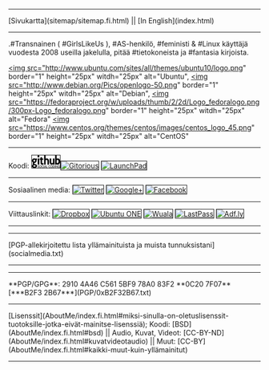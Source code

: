 <!DOCTYPE html>
<html>
<head>
<meta charset="UTF-8" />
<!-- <meta http-equiv="refresh" content="60" /> -->
<meta http-equiv="X-UA-Compatible" content="chrome=1">
<meta name="description" content="KEKSI TÄHÄN JÄRKEVÄ KUVAUS" />
<meta name="keywords" content="KEKSI AVAINSANOJA TÄHÄN" />
<meta name="author" content="Mikaela Suomalainen" />
<link rel="canonical" href="http://mkaysi.github.io/index.fi.html">
<title>Mkaysin kotisivu</title>
<link rel="stylesheet" type="text/css" href="tyyli.css" />
</head>
<body>
<hr/>
[Sivukartta](sitemap/sitemap.fi.html) || [In English](index.html)
<hr/>

<!--
<a href="osoite"><img src="kuva" border="1" height="25px" witdh="25px" alt="KUVA"</img></a>
-->

.#Transnainen ( #GirlsLikeUs ), #AS-henkilö, #feministi  & #Linux käyttäjä vuodesta 2008 useilla jakelulla, pitää #tietokoneista ja #fantasia kirjoista.


<a href="http://ubuntu.com"><img src="http://www.ubuntu.com/sites/all/themes/ubuntu10/logo.png" border="1" height="25px" witdh="25px" alt="Ubuntu"</img></a>,
<a href="http://debian.org"><img src="http://www.debian.org/Pics/openlogo-50.png" border="1" height="25px" witdh="25px" alt="Debian"</img></a>,
<a href="https://fedoraproject.org/"><img src="https://fedoraproject.org/w/uploads/thumb/2/2d/Logo_fedoralogo.png/300px-Logo_fedoralogo.png" border="1" height="25px" witdh="25px" alt="Fedora"</img></a>
<a href="https://www.centos.org/"><img src="https://www.centos.org/themes/centos/images/centos_logo_45.png" border="1" height="25px" witdh="25px" alt="CentOS"</img></a>

<hr/>
Koodi: <a href="https://github.com/Mkaysi/"><img src="https://github.com/github/media/blob/master/logos/github_logo_social_coding_outlined.png?raw=true" border="1" height="25px" witdh="25px" alt="GitHub</img></a>
<a href="https://gitorious.org/~mkaysi"><img src="https://gitorious.org/img/logo.png?1354009548" border="1" height="25px" witdh="25px" alt="Gitorious"</img></a>
<a href="https://launchpad.net/~mkaysi/"><img src="https://launchpad.net/@@/launchpad-logo-and-name.png" border="1" height="25px" witdh="25px" alt="LaunchPad"</img></a>
<hr/>
Sosiaalinen media:
<a href="https://twitter.com/Mkaysi"><img src="https://twitter.com/images/resources/twitter-bird-dark-bgs.png" border="1" height="25px" witdh="25px" alt="Twitter"</img></a>
<a href="https://plus.google.com/113787158024729598288/posts"><img src="https://www.google.com/+/business/images/plus-badge.png" border="1" height="25px" witdh="25px" alt="Google+"</img></a>
<a href="https://facebook.com/mika.suomalainen"><img src="http://aux4.iconpedia.net/uploads/8704008282142089168.png" border="1" height="25px" witdh="25px" alt="Facebook"</img></a>

<hr/>
Viittauslinkit: <a href="http://db.tt/y7fPYse"><img src="https://www.dropbox.com/static/images/new_logo.png" border="1" height="25px" witdh="25px" alt="Dropbox"</img></a>
<a href="https://one.ubuntu.com/referrals/referee/386817/"><img src="https://upload.wikimedia.org/wikipedia/commons/thumb/9/9b/Ubuntu_One_Logo_U1.svg/240px-Ubuntu_One_Logo_U1.svg.png" border="1" height="25px" witdh="25px" alt="Ubuntu ONE"</img></a>
<a href="http://www.wuala.com/referral/KBM7654P7HB37KBN4MCF"><img src="https://upload.wikimedia.org/wikipedia/commons/thumb/4/4f/Wuala_logo.svg/210px-Wuala_logo.svg.png" border="1" height="25px" witdh="25px" alt="Wuala"</img></a>
<a href="https://lastpass.com/f?884346"><img src="https://upload.wikimedia.org/wikipedia/fi/6/63/Lastpass_logo.png" border="1" height="25px" witdh="25px" alt="LastPass"</img></a>
<a href="http://adf.ly/?id=3820004"><img src=http://taimoorsultan.com/wp-content/uploads/2012/10/adf-ly-logo-vector-download-200x190.png" border="1" height="25px" witdh="25px" alt="Adf.ly"<img></a>

<hr/>
<hr/>
[PGP-allekirjoitettu lista yllämainituista ja muista tunnuksistani](socialmedia.txt)
<hr/>
<hr/>
**PGP/GPG**: 2910 4A46 C561 5BF9 78A0  83F2 **0C20 7F07** [***B2F3 2B67***](PGP/0xB2F32B67.txt)
<hr/>
[Lisenssit](AboutMe/index.fi.html#miksi-sinulla-on-oletuslisenssit-tuotoksille-jotka-eivät-mainitse-lisenssiä); Koodi: [BSD](AboutMe/index.fi.html#bsd) || Audio, Kuvat, Videot: [CC-BY-ND](AboutMe/index.fi.html#kuvatvideotaudio) || Muut: [CC-BY](AboutMe/index.fi.html#kaikki-muut-kuin-yllämainitut)
<hr/>

<!-- vim : set ft=html -->
<script type="text/javascript">

  var _gaq = _gaq || [];
  _gaq.push(['_setAccount', 'UA-40171169-1']);
  _gaq.push(['_trackPageview']);

  (function() {
    var ga = document.createElement('script'); ga.type = 'text/javascript'; ga.async = true;
    ga.src = ('https:' == document.location.protocol ? 'https://ssl' : 'http://www') + '.google-analytics.com/ga.js';
    var s = document.getElementsByTagName('script')[0]; s.parentNode.insertBefore(ga, s);
  })();

</script>
